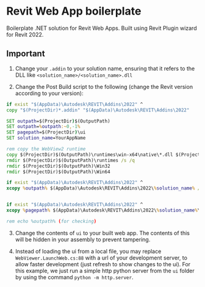 # Revit Web App boilerplate
Boilerplate .NET solution for Revit Web Apps. Built using Revit Plugin wizard for Revit 2022.

## Important
1. Change your `.addin` to your solution name, ensuring that it refers to the DLL like `<solution_name>/<solution_name>.dll`

2. Change the Post Build script to the following (change the Revit version according to your version):
```cmd
if exist "$(AppData)\Autodesk\REVIT\Addins\2022" ^
copy "$(ProjectDir)*.addin" "$(AppData)\Autodesk\REVIT\Addins\2022"

SET outpath=$(ProjectDir)$(OutputPath)
SET outpath=%outpath:~0,-1%
SET pagepath=$(ProjectDir)\ui
SET solution_name=YourAppName

rem copy the WebView2 runtime
copy $(ProjectDir)$(OutputPath)\runtimes\win-x64\native\*.dll $(ProjectDir)$(OutputPath)
rmdir $(ProjectDir)$(OutputPath)\runtimes /s /q
rmdir $(ProjectDir)$(OutputPath)\Win32
rmdir $(ProjectDir)$(OutputPath)\Win64

if exist "$(AppData)\Autodesk\REVIT\Addins\2022" ^
xcopy %outpath% $(AppData)\Autodesk\REVIT\Addins\2022\%solution_name% /c /i /e /h /y


if exist "$(AppData)\Autodesk\REVIT\Addins\2022" ^
xcopy %pagepath% $(AppData)\Autodesk\REVIT\Addins\2022\%solution_name%\ui /c /i /e /h /y

rem echo %outpath% (for checking)
```

3. Change the contents of `ui` to your built web app. The contents of this will be hidden in your assembly to prevent tampering.

4. Instead of loading the ui from a local file, you may replace `WebViewer.LaunchWeb.cs:88` with a url of your development server, to allow faster development (just refresh to show changes to the ui). For this example, we just run a simple http python server from the `ui` folder by using the command `python -m http.server`. 
